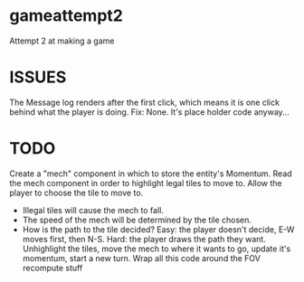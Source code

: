 # gameattempt2
Attempt 2 at making a game


# ISSUES
The Message log renders after the first click, which means it is one click behind what the player is doing.
Fix: None. It's place holder code anyway...

# TODO
Create a "mech" component in which to store the entity's Momentum.
Read the mech component in order to highlight legal tiles to move to.
Allow the player to choose the tile to move to. 
  * Illegal tiles will cause the mech to fall.
  * The speed of the mech will be determined by the tile chosen.
  * How is the path to the tile decided? 
    Easy: the player doesn't decide, E-W moves first, then N-S. 
    Hard: the player draws the path they want.
Unhighlight the tiles, move the mech to where it wants to go, update it's momentum, start a new turn.
Wrap all this code around the FOV recompute stuff